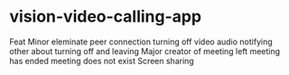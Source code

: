 # vision-video-calling-app

Feat
    Minor
        eleminate peer connection
        turning off video audio
        notifying other about turning off and leaving
    Major
        creator of meeting left meeting has ended
        meeting does not exist
        Screen sharing